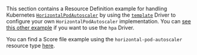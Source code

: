 This section contains a Resource Definition example for handling Kubernetes [`HorizontalPodAutoscaler`](https://kubernetes.io/docs/tasks/run-application/horizontal-pod-autoscale/) by using the [`template`](https://developer.humanitec.com/integration-and-extensions/drivers/generic-drivers/template/) Driver to configure your own `HorizontalPodAutoscaler` implementation. You can [see this other example](https://developer.humanitec.com/examples/resource-definitions/hpa-driver/horizontalpodautoscaler/) if you want to use the `hpa` Driver.

You can find a Score file example using the `horizontal-pod-autoscaler` resource type [here](https://developer.humanitec.com/examples/score/horizontalpodautoscaler/).